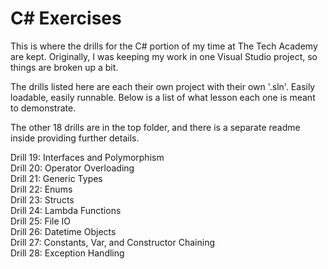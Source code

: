 # C# Exercises

This is where the drills for the C# portion of my time at The Tech Academy are kept.
Originally, I was keeping my work in one Visual Studio project, so things are broken up a bit.

The drills listed here are each their own project with their own '.sln'. Easily loadable, easily runnable. Below is a list of what lesson each one is meant to demonstrate.

The other 18 drills are in the top folder, and there is a separate readme inside providing further details.

Drill 19: Interfaces and Polymorphism  
Drill 20: Operator Overloading  
Drill 21: Generic Types  
Drill 22: Enums  
Drill 23: Structs  
Drill 24: Lambda Functions  
Drill 25: File IO  
Drill 26: Datetime Objects  
Drill 27: Constants, Var, and Constructor Chaining  
Drill 28: Exception Handling
